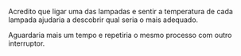 Acredito que ligar uma das lampadas e sentir a temperatura de cada lampada ajudaria a descobrir qual seria o mais adequado.

Aguardaria mais um tempo e repetiria o mesmo processo com outro interruptor.